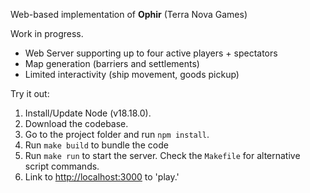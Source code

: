 Web-based implementation of **Ophir** (Terra Nova Games)

Work in progress.

- Web Server supporting up to four active players + spectators
- Map generation (barriers and settlements)
- Limited interactivity (ship movement, goods pickup)

Try it out:

1. Install/Update Node (v18.18.0).
2. Download the codebase.
3. Go to the project folder and run `npm install`.
4. Run `make build` to bundle the code
5. Run `make run` to start the server.
   Check the `Makefile` for alternative script commands.
6. Link to [http://localhost:3000](http://localhost:3000) to 'play.'
